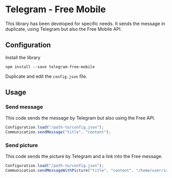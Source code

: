# Telegram - Free Mobile 

This library has been developed for specific needs.
It sends the message in duplicate, using Telegram but also the Free Mobile API.

## Configuration

Install the library
```
npm install --save telegram-free-mobile
```

Duplicate and edit the `config.json` file.

## Usage

### Send message

This code sends the message by Telegram but also using the Free API.
```typescript
Configuration.load("/path-to/config.json");
Communication.sendMessage("title", "content");
```

### Send picture

This code sends the picture by Telegram and a link into the Free message.
``` typescript
Configuration.load("/path-to/config.json");
Communication.sendMessageWithPicture("title", "content", "/home/user/image.png");
``` 
